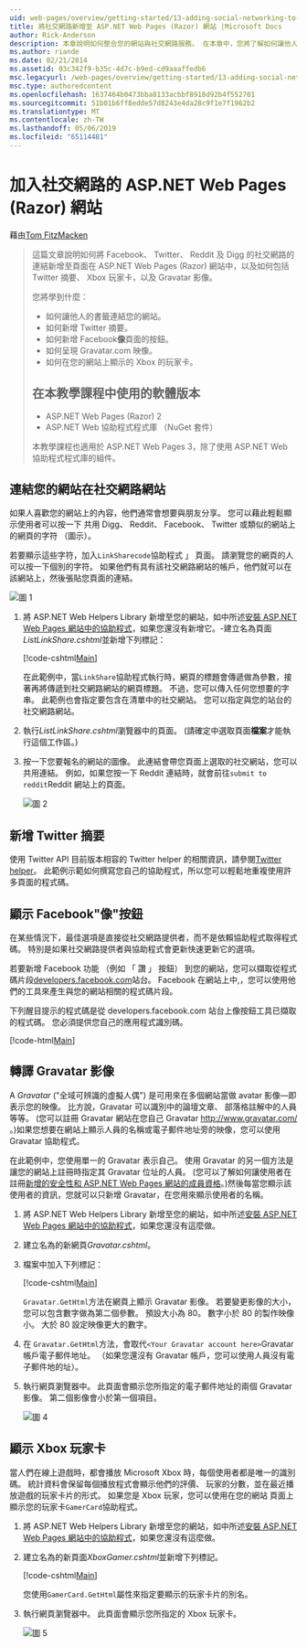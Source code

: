 ```yaml
---
uid: web-pages/overview/getting-started/13-adding-social-networking-to-your-web-site
title: 將社交網路新增至 ASP.NET Web Pages (Razor) 網站 |Microsoft Docs
author: Rick-Anderson
description: 本章說明如何整合您的網站與社交網路服務。 在本章中，您將了解如何讓他人的書籤連結您的網站...
ms.author: riande
ms.date: 02/21/2014
ms.assetid: 03c342f9-b35c-4d7c-b9ed-cd9aaaffedb6
msc.legacyurl: /web-pages/overview/getting-started/13-adding-social-networking-to-your-web-site
msc.type: authoredcontent
ms.openlocfilehash: 1637464b0473bba8133acbbf8918d92b4f552701
ms.sourcegitcommit: 51b01b6ff8edde57d8243e4da28c9f1e7f1962b2
ms.translationtype: MT
ms.contentlocale: zh-TW
ms.lasthandoff: 05/06/2019
ms.locfileid: "65114481"
---
```

# <a name="adding-social-networking-to-aspnet-web-pages-razor-sites"></a>加入社交網路的 ASP.NET Web Pages (Razor) 網站

藉由[Tom FitzMacken](https://github.com/tfitzmac)

> 這篇文章說明如何將 Facebook、 Twitter、 Reddit 及 Digg 的社交網路的連結新增至頁面在 ASP.NET Web Pages (Razor) 網站中，以及如何包括 Twitter 摘要、 Xbox 玩家卡，以及 Gravatar 影像。
> 
> 您將學到什麼：
> 
> - 如何讓他人的書籤連結您的網站。
> - 如何新增 Twitter 摘要。
> - 如何新增 Facebook**像**頁面的按鈕。
> - 如何呈現 Gravatar.com 映像。
> - 如何在您的網站上顯示的 Xbox 的玩家卡。
>   
> 
> ## <a name="software-versions-used-in-the-tutorial"></a>在本教學課程中使用的軟體版本
> 
> 
> - ASP.NET Web Pages (Razor) 2
> - ASP.NET Web 協助程式程式庫 （NuGet 套件）
>   
> 
> 本教學課程也適用於 ASP.NET Web Pages 3，除了使用 ASP.NET Web 協助程式程式庫的組件。

<a id="Linking_Your_Website"></a>
## <a name="linking-your-website-on-social-networking-sites"></a>連結您的網站在社交網路網站

如果人喜歡您的網站上的內容，他們通常會想要與朋友分享。 您可以藉此輕鬆顯示使用者可以按一下 共用 Digg、 Reddit、 Facebook、 Twitter 或類似的網站上的網頁的字符 （圖示）。

若要顯示這些字符，加入`LinkSharecode`協助程式 」 頁面。 請瀏覽您的網頁的人可以按一下個別的字符。 如果他們有具有該社交網路網站的帳戶，他們就可以在該網站上，然後張貼您頁面的連結。

![圖 1](13-adding-social-networking-to-your-web-site/_static/image1.jpg)

1. 將 ASP.NET Web Helpers Library 新增至您的網站，如中所述[安裝 ASP.NET Web Pages 網站中的協助程式](https://go.microsoft.com/fwlink/?LinkId=252372)，如果您還沒有新增它。-建立名為頁面*ListLinkShare.cshtml*並新增下列標記：

    [!code-cshtml[Main](13-adding-social-networking-to-your-web-site/samples/sample1.cshtml)]

    在此範例中，當`LinkShare`協助程式執行時，網頁的標題會傳遞做為參數，接著再將傳遞到社交網路網站的網頁標題。 不過，您可以傳入任何您想要的字串。 此範例也會指定要包含在清單中的社交網站。 您可以指定與您的站台的社交網路網站。
2. 執行*ListLinkShare.cshtml*瀏覽器中的頁面。 (請確定中選取頁面**檔案**才能執行這個工作區。)
3. 按一下您要報名的網站的圖像。 此連結會帶您頁面上選取的社交網站，您可以共用連結。 例如，如果您按一下 Reddit 連結時，就會前往`submit to reddit`Reddit 網站上的頁面。

     ![圖 2](13-adding-social-networking-to-your-web-site/_static/image2.jpg)

<a id="Adding_a_Twitter_Feed"></a>
## <a name="adding-a-twitter-feed"></a>新增 Twitter 摘要

使用 Twitter API 目前版本相容的 Twitter helper 的相關資訊，請參閱[Twitter helper](../ui-layouts-and-themes/twitter-helper.md)。 此範例示範如何撰寫您自己的協助程式，所以您可以輕鬆地重複使用許多頁面的程式碼。

<a id="Displaying_a_Facebook_Button"></a>
## <a name="displaying-a-facebook-quotlikequot-button"></a>顯示 Facebook&quot;像&quot;按鈕

在某些情況下，最佳選項是直接從社交網路提供者，而不是依賴協助程式取得程式碼。 特別是如果社交網路提供者與協助程式會更新快速更新它的選項。

若要新增 Facebook 功能 （例如 「 讚 」 按鈕） 到您的網站，您可以擷取從程式碼片段[developers.facebook.com](https://developers.facebook.com/)站台。 Facebook 在網站上中,，您可以使用他們的工具來產生與您的網站相關的程式碼片段。

下列醒目提示的程式碼是從 developers.facebook.com 站台上像按鈕工具已擷取的程式碼。 您必須提供您自己的應用程式識別碼。

[!code-html[Main](13-adding-social-networking-to-your-web-site/samples/sample2.html?highlight=7-14,16-17)]

<a id="Rendering_a_Gravatar_Image"></a>
## <a name="rendering-a-gravatar-image"></a>轉譯 Gravatar 影像

A *Gravatar* (&quot;全域可辨識的虛擬人偶&quot;) 是可用來在多個網站當做 avatar 影像&#8212;即表示您的映像。 比方說，Gravatar 可以識別中的論壇文章、 部落格註解中的人員等等。 (您可以註冊 Gravatar 網站在您自己 Gravatar [ http://www.gravatar.com/ ](http://www.gravatar.com/)。)如果您想要在網站上顯示人員的名稱或電子郵件地址旁的映像，您可以使用 Gravatar 協助程式。

在此範例中，您使用單一的 Gravatar 表示自己。 使用 Gravatar 的另一個方法是讓您的網站上註冊時指定其 Gravatar 位址的人員。 (您可以了解如何讓使用者在註冊[新增的安全性和 ASP.NET Web Pages 網站的成員資格](https://go.microsoft.com/fwlink/?LinkId=202904)。)然後每當您顯示該使用者的資訊，您就可以只新增 Gravatar，在您用來顯示使用者的名稱。

1. 將 ASP.NET Web Helpers Library 新增至您的網站，如中所述[安裝 ASP.NET Web Pages 網站中的協助程式](https://go.microsoft.com/fwlink/?LinkId=252372)，如果您還沒有這麼做。
2. 建立名為的新網頁*Gravatar.cshtml*。
3. 檔案中加入下列標記： 

    [!code-cshtml[Main](13-adding-social-networking-to-your-web-site/samples/sample3.cshtml)]

    `Gravatar.GetHtml`方法在網頁上顯示 Gravatar 影像。 若要變更影像的大小，您可以包含數字做為第二個參數。 預設大小為 80。 數字小於 80 的製作映像小。 大於 80 設定映像更大的數字。
4. 在 `Gravatar.GetHtml`方法，會取代`<Your Gravatar account here>`Gravatar 帳戶電子郵件地址。 （如果您還沒有 Gravatar 帳戶，您可以使用人員沒有電子郵件地的址）。
5. 執行網頁瀏覽器中。 此頁面會顯示您所指定的電子郵件地址的兩個 Gravatar 影像。 第二個影像會小於第一個項目。 

    ![圖 4](13-adding-social-networking-to-your-web-site/_static/image3.jpg)

<a id="Displaying_an_Xbox_Gamer_Card"></a>
## <a name="displaying-an-xbox-gamer-card"></a>顯示 Xbox 玩家卡

當人們在線上遊戲時，都會播放 Microsoft Xbox 時，每個使用者都是唯一的識別碼。 統計資料會保留每個播放程式會顯示他們的評價、 玩家的分數，並在最近播放遊戲的玩家卡片的形式。 如果您是 Xbox 玩家，您可以使用在您的網站 頁面上顯示您的玩家卡`GamerCard`協助程式。

1. 將 ASP.NET Web Helpers Library 新增至您的網站，如中所述[安裝 ASP.NET Web Pages 網站中的協助程式](https://go.microsoft.com/fwlink/?LinkId=252372)，如果您還沒有這麼做。
2. 建立名為的新頁面*XboxGamer.cshtml*並新增下列標記。

    [!code-cshtml[Main](13-adding-social-networking-to-your-web-site/samples/sample4.cshtml)]

    您使用`GamerCard.GetHtml`屬性來指定要顯示的玩家卡片的別名。
3. 執行網頁瀏覽器中。 此頁面會顯示您所指定的 Xbox 玩家卡。

    ![圖 5](13-adding-social-networking-to-your-web-site/_static/image4.jpg)
